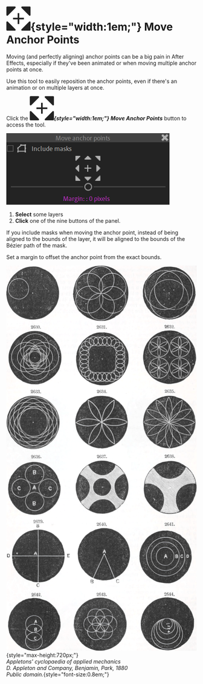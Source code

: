 # ![](../../../img/duik/icons/move_anchor_point.svg){style="width:1em;"} Move Anchor Points

Moving (and perfectly aligning) anchor points can be a big pain in After Effects, especially if they've been animated or when moving multiple anchor points at once.

Use this tool to easily reposition the anchor points, even if there's an animation or on multiple layers at once.

Click the ***![](../../../img/duik/icons/move_anchor_point.svg){style="width:1em;"} Move Anchor Points*** button to access the tool.

![](../../../img/duik/constraints/mmove_ap.png)

1. **Select** some layers
2. **Click** one of the nine buttons of the panel.

If you include masks when moving the anchor point, instead of being aligned to the bounds of the layer, it will be aligned to the bounds of the Bézier path of the mask.

Set a margin to offset the anchor point from the exact bounds.

![](../../../img/illustration/Appletons_cyclopaedia_of_applied_mechanics-_a_dictionary_of_mechanical_engineering_and_the_mechanical_arts_(1880)_(14757596786).png){style="max-height:720px;"}  
*Appletons' cyclopaedia of applied mechanics  
D. Appleton and Company, Benjamin, Park, 1880  
Public domain.*{style="font-size:0.8em;"}
